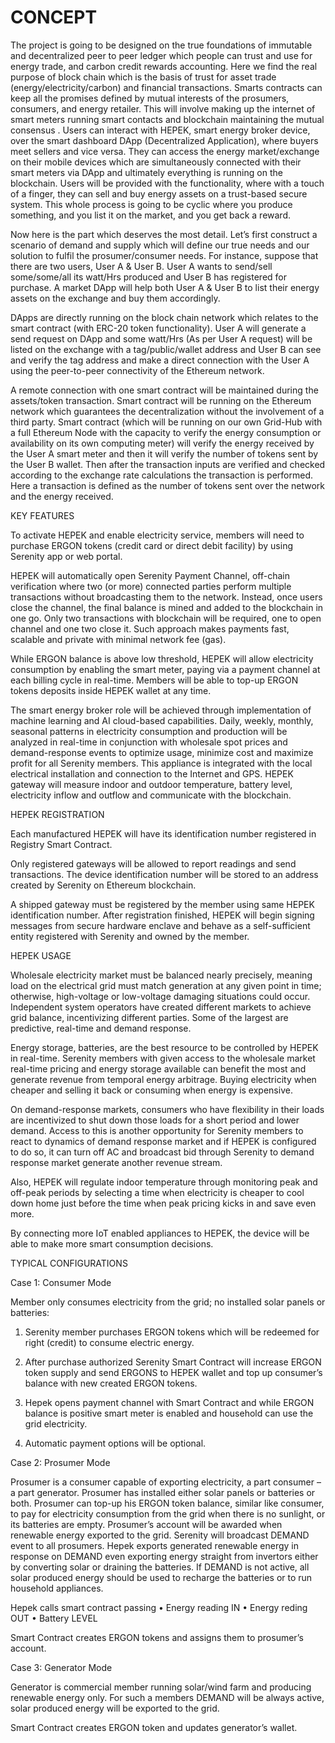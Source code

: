 CONCEPT
=======

The project is going to be designed on the true foundations of immutable and decentralized peer to peer ledger which people can trust and use for energy trade, and carbon credit rewards accounting. Here we find the real purpose of block chain which is the basis of trust for asset trade (energy/electricity/carbon) and financial transactions. Smarts contracts can keep all the promises defined by mutual interests of the prosumers, consumers, and energy retailer. This will involve making up the internet of smart meters running smart contacts and blockchain maintaining the mutual consensus
.
Users can interact with HEPEK, smart energy broker device, over the smart dashboard DApp (Decentralized Application), where buyers meet sellers and vice versa. They can access the energy market/exchange on their mobile devices which are simultaneously connected with their smart meters via DApp and ultimately everything is running on the blockchain. Users will be provided with the functionality, where with a touch of a finger, they can sell and buy energy assets on a trust-based secure system. This whole process is going to be cyclic where you produce something, and you list it on the market, and you get back a reward.

Now here is the part which deserves the most detail. Let’s first construct a scenario of demand and supply which will define our true needs and our solution to fulfil the prosumer/consumer needs. For instance, suppose that there are two users, User A & User B. User A wants to send/sell some/some/all its watt/Hrs produced and User B has registered for purchase. A market DApp will help both User A & User B to list their energy assets on the exchange and buy them accordingly.

DApps are directly running on the block chain network which relates to the smart contract (with ERC-20 token functionality). User A will generate a send request on DApp and some watt/Hrs (As per User A request) will be listed on the exchange with a tag/public/wallet address and User B can see and verify the tag address and make a direct connection with the User A using the peer-to-peer connectivity of the Ethereum network.

A remote connection with one smart contract will be maintained during the assets/token transaction. Smart contract will be running on the Ethereum network which guarantees the decentralization without the involvement of a third party. Smart contract (which will be running on our own Grid-Hub with a full Ethereum Node with the capacity to verify the energy consumption or availability on its own computing meter) will verify the energy received by the User A smart meter and then it will verify the number of tokens sent by the User B wallet. Then after the transaction inputs are verified and checked according to the exchange rate calculations the transaction is performed.
Here a transaction is defined as the number of tokens sent over the network and the energy received.

KEY FEATURES

To activate HEPEK and enable electricity service, members will need to purchase ERGON tokens (credit card or direct debit facility) by using Serenity app or web portal.

HEPEK will automatically open Serenity Payment Channel, off-chain verification where two (or more) connected parties perform multiple transactions without broadcasting them to the network. Instead, once users close the channel, the final balance is mined and added to the blockchain in one go. Only two transactions with blockchain will be required, one to open channel and one two close it. Such approach makes payments fast, scalable and private with minimal network fee (gas).

While ERGON balance is above low threshold, HEPEK will allow electricity consumption by enabling the smart meter, paying via a payment channel at each billing cycle in real-time. Members will be able to top-up ERGON tokens deposits inside HEPEK wallet at any time.

The smart energy broker role will be achieved through implementation of machine learning and AI cloud-based capabilities. Daily, weekly, monthly, seasonal patterns in electricity consumption and production will be analyzed in real-time in conjunction with wholesale spot prices and demand-response events to optimize usage, minimize cost and maximize profit for all Serenity members.
This appliance is integrated with the local electrical installation and connection to the Internet and GPS. HEPEK gateway will measure indoor and outdoor temperature, battery level, electricity inflow and outflow and communicate with the blockchain.

HEPEK REGISTRATION

Each manufactured HEPEK will have its identification number registered in Registry Smart Contract.

Only registered gateways will be allowed to report readings and send transactions. The device identification number will be stored to an address created by Serenity on Ethereum blockchain.

A shipped gateway must be registered by the member using same HEPEK identification number. After registration finished, HEPEK will begin signing messages from secure hardware enclave and behave as a self-sufficient entity registered with Serenity and owned by the member.

HEPEK USAGE

Wholesale electricity market must be balanced nearly precisely, meaning load on the electrical grid must match generation at any given point in time; otherwise, high-voltage or low-voltage damaging situations could occur. Independent system operators have created different markets to achieve grid balance, incentivizing different parties. Some of the largest are predictive, real-time and demand response. 

Energy storage, batteries, are the best resource to be controlled by HEPEK in real-time. Serenity members with given access to the wholesale market real-time pricing and energy storage available can benefit the most and generate revenue from temporal energy arbitrage. Buying electricity when cheaper and selling it back or consuming when energy is expensive.

On demand-response markets, consumers who have flexibility in their loads are incentivized to shut down those loads for a short period and lower demand. Access to this is another opportunity for Serenity members to react to dynamics of demand response market and if HEPEK is configured to do so, it can turn off AC and broadcast bid through Serenity to demand response market generate another revenue stream.

Also, HEPEK will regulate indoor temperature through monitoring peak and off-peak periods by selecting a time when electricity is cheaper to cool down home just before the time when peak pricing kicks in and save even more.

By connecting more IoT enabled appliances to HEPEK, the device will be able to make more smart consumption decisions.

TYPICAL CONFIGURATIONS

Case 1: Consumer Mode

Member only consumes electricity from the grid; no installed solar panels or batteries:

1.	Serenity member purchases ERGON tokens which will be redeemed for right (credit) to consume electric energy.

2.	After purchase authorized Serenity Smart Contract will increase ERGON token supply and send ERGONS to HEPEK wallet and top up consumer’s balance with new created ERGON tokens.

3.	Hepek opens payment channel with Smart Contract and while ERGON balance is positive smart meter is enabled and household can use the grid electricity.
4.	Automatic payment options will be optional.

Case 2: Prosumer Mode

Prosumer is a consumer capable of exporting electricity, a part consumer – a part generator. Prosumer has installed either solar panels or batteries or both. Prosumer can top-up his ERGON token balance, similar like consumer, to pay for electricity consumption from the grid when there is no sunlight, or its batteries are empty. Prosumer’s account will be awarded when renewable energy exported to the grid. Serenity will broadcast DEMAND event to all prosumers. Hepek exports generated renewable energy in response on DEMAND even exporting energy straight from invertors either by converting solar or draining the batteries. If DEMAND is not active, all solar produced energy should be used to recharge the batteries or to run household appliances.

Hepek calls smart contract passing
•	Energy reading IN
•	Energy reding OUT
•	Battery LEVEL 

Smart Contract creates ERGON tokens and assigns them to prosumer’s account.

Case 3: Generator Mode

Generator is commercial member running solar/wind farm and producing renewable energy only.
For such a members DEMAND will be always active, solar produced energy will be exported to the grid.

Smart Contract creates ERGON token and updates generator’s wallet.


